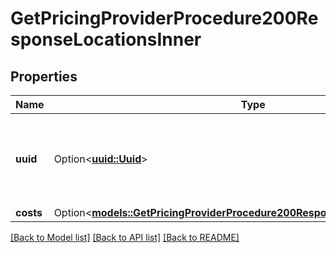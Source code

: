# GetPricingProviderProcedure200ResponseLocationsInner

## Properties

Name | Type | Description | Notes
------------ | ------------- | ------------- | -------------
**uuid** | Option<[**uuid::Uuid**](uuid::Uuid.md)> | The UUID of the location these prices correspond to. | [optional]
**costs** | Option<[**models::GetPricingProviderProcedure200ResponseLocationsInnerCosts**](getPricingProviderProcedure_200_response_locations_inner_costs.md)> |  | [optional]

[[Back to Model list]](../README.md#documentation-for-models) [[Back to API list]](../README.md#documentation-for-api-endpoints) [[Back to README]](../README.md)


